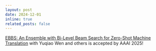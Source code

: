 ```yaml
---
layout: post
date: 2024-12-01 
inline: true
related_posts: false
---
```


[EBBS: An Ensemble with Bi-Level Beam Search for Zero-Shot Machine Translation](https://arxiv.org/abs/2403.00144) with Yuqiao Wen and others is accepted by AAAI 2025!